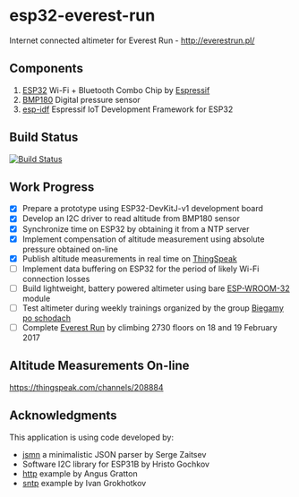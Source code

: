 # esp32-everest-run

Internet connected altimeter for Everest Run - http://everestrun.pl/

## Components

1. [ESP32](https://espressif.com/en/products/hardware/esp32/overview) Wi-Fi + Bluetooth Combo Chip by [Espressif](https://espressif.com/)
2. [BMP180]( https://www.bosch-sensortec.com/bst/products/all_products/bmp180) Digital pressure sensor
3. [esp-idf](https://github.com/espressif/esp-idf)
 Espressif IoT Development Framework for ESP32

## Build Status

[![Build Status](https://travis-ci.org/krzychb/esp32-everest-run.svg?branch=master)](https://travis-ci.org/krzychb/esp32-everest-run)

## Work Progress

- [x] Prepare a prototype using ESP32-DevKitJ-v1 development board
- [x] Develop an I2C driver to read altitude from BMP180 sensor
- [x] Synchronize time on ESP32 by obtaining it from a NTP server
- [x] Implement compensation of altitude measurement using absolute pressure obtained on-line
- [x] Publish altitude measurements in real time on [ThingSpeak](https://thingspeak.com/)
- [ ] Implement data buffering on ESP32 for the period of likely Wi-Fi connection losses
- [ ] Build lightweight, battery powered altimeter using bare [ESP-WROOM-32](https://espressif.com/en/products/hardware/esp-wroom-32/overview) module
- [ ] Test altimeter during weekly trainings organized by the group [Biegamy po schodach](https://www.facebook.com/groups/biegamyposchodach/)
- [ ] Complete [Everest Run](http://everestrun.pl/) by climbing 2730 floors on 18 and 19 February 2017

## Altitude Measurements On-line

https://thingspeak.com/channels/208884

## Acknowledgments

This application is using code developed by:
* [jsmn](https://github.com/zserge/jsmn) a minimalistic JSON parser by Serge Zaitsev
* Software I2C library for ESP31B by Hristo Gochkov
* [http](https://github.com/espressif/esp-idf/tree/master/examples/03_http_request) example by Angus Gratton
* [sntp](https://github.com/espressif/esp-idf/tree/master/examples/06_sntp) example by Ivan Grokhotkov